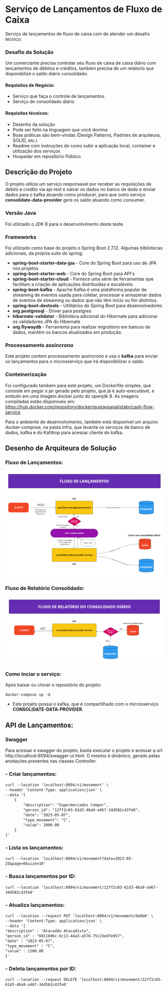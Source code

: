 # Serviço de Lançamentos de Fluxo de Caixa

Serviço de lançamentos de fluxo de caixa com de atender um desafio técnico:

### Desafio da Solução

Um comerciante precisa controlar seu fluxo de caixa de caixa diário com lançamentos de débitos e créditos, também
precisa de um relatorio que disponibilize o saldo diário consolidado.

#### Requisitos de Negócio:

* Serviço que faça o controle de lançamentos.
* Serviço de consolidado diário

#### Requisitos técnicos:

* Desenho da solução
* Pode ser feito na linguagem que você domina
* Boas práticas são bem-vindas (Design Patterns, Padrões de arquiteura, SOLID, etc.)
* Readme com instruções de como subir a aplicação local, container e utilização dos serviços
* Hospedar em reposítório Público

## Descrição do Projeto

O projeto utiliza um serviço responsavel por receber as requisições de debito e credito via api rest e salvar os dados
no banco de dado e enviar dados para o kafka atuando como producer, para que outro serviço **consolidate-data-provider**
gere os saldo atuando como consumer.

### Versão Java

Foi utilizado o JDK 8 para o desenvolvimento deste teste.

### Frameworks

Foi utilizado como base do projeto o Spring Boot 2.7.12. Algumas bibliotecas adicionais, da própria suite do spring:

* **spring-boot-starter-data-jpa** - Core do Spring Boot para uso de JPA nos projetos
* **spring-boot-starter-web** - Core do Spring Boot para API's
* **spring-boot-starter-cloud** - Fornece uma série de ferramentas que facilitam a criação de aplicações distribuídas e
  escaláveis.
* **spring-boot-kafka** - Apache Kafka é uma plataforma popular de streaming de eventos usada para coletar, processar e
  armazenar dados de eventos de streaming ou dados que não têm início ou fim distintos.
* **spring-boot-devtools** - Utilitários do Spring Boot para desenvolvedores
* **org.postgresql** - Driver para postgres
* **hibernate-validator** - Biblioteca adicional do Hibernate para adicionar os validadores JPA do Hibernate
* **org.flywaydb** - Ferramenta para realizar *migrations* em bancos de dados, mantém os bancos atualizados em produção.

### Processamento assíncrono

Este projeto contem processamento assíncrono e usa o **kafka** para enviar os lançamentos para o microsserviço
que irá disponibilizar o saldo.

### Conteinerização

Foi configurado também para este projeto, um Dockerfile simples, que consiste em pegar o jar gerado pelo projeto, que já
é auto-executável, e embutir em uma imagem docker junto do openjdk 8. As imagens compiladas estão disponíveis
em: https://hub.docker.com/repository/docker/gustavoanalistabr/cash-flow-service

Para o ambiente de desenvolvimento, também está disponível um arquivo docker-compose, na pasta infra, que levanta os
serviços de banco de dados, kafka e do Kafdrop para acessar cliente do kafka.

## Desenho de Arquiteura de Solução

### Fluxo de Lançamentos:

![fluxo](docs/solucao-fluxo-lancamentos.png)

### Fluxo de Relatório Consolidado:

![fluxo](docs/solucao-fluxo-relatorio-consolidado.png)

### Como inciar o serviço:

Após baixar ou clonar o repositório do projeto:

```
docker-compose up -d
```

* Este projeto possui o kafka, que é compartilhado com o microsserviço **CONSOLIDATE-DATA-PROVIDER**.

## API de Lançamentos:

### Swagger

Para acessar o swagger do projeto, basta executar o projeto e acessar a url: http://localhost:8094/swagger-ui.html. O
mesmo é dinâmico, gerado pelas anotações presentes nas classes Controller.

### - **Criar lançamentos:**

```
curl --location 'localhost:8094/v1/movement' \
--header 'Content-Type: application/json' \
--data '[
    {
        "description": "Supermercados Comper",
        "person_id": "127f2c03-61d3-46a9-a467-34d582c43fe0",
        "date": "2023-05-07",
        "type_movement": "C",
        "value": 1000.00
    }
]'
```

### - **Lista os lançamentos:**

```
curl --location 'localhost:8094/v1/movement?date=2023-05-25&page=0&size=10'
```

### - **Busca lançamentos por ID:**

```
curl --location 'localhost:8094/v1/movement/127f2c03-61d3-46a9-a467-34d582c43fe0'
```

### - **Atualiza lançamentos:**

```
curl --location --request PUT 'localhost:8094/v1/movement/de8b8' \
--header 'Content-Type: application/json' \
--data '{
"description" : "Atacadão Atacadista",
"person_id" : "68110d6c-bc13-44a3-a576-75c23ed7e957",
"date" : "2023-05-07",
"type_movement" : "C",
"value" : 1100.00
}'
```

### - **Deleta lançamentos por ID:**

```
curl --location --request DELETE 'localhost:8094/v1/movement/127f2c03-61d3-46a9-a467-34d582c43fe0'
```

